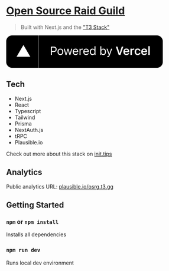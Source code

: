 # [Open Source Raid Guild](https://github.com/OpenSourceRaidGuild/tutorial-quest)

> Built with Next.js and the ["T3 Stack"](https://twitter.com/t3dotgg)

[![Powered by Vercel](./public/powered-by-vercel.svg)](https://vercel.com/?utm_source=osrg&utm_campaign=oss)

## Tech

- Next.js
- React
- Typescript
- Tailwind
- Prisma
- NextAuth.js
- tRPC
- Plausible.io

Check out more about this stack on [init.tips](https://init.tips)

## Analytics

Public analytics URL: [plausible.io/osrg.t3.gg](https://plausible.io/osrg.t3.gg)

## Getting Started

### `npm` or `npm install`

Installs all dependencies

### `npm run dev`

Runs local dev environment
